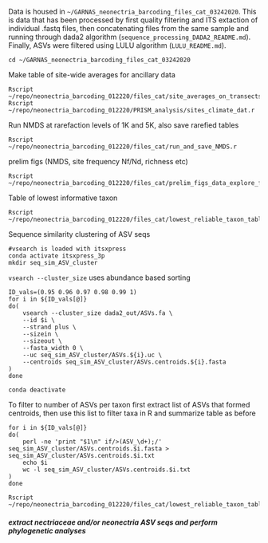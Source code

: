

Data is housed in `~/GARNAS_neonectria_barcoding_files_cat_03242020`.
This is data that has been processed by first quality filtering and ITS extaction of individual .fastq files, then concatenating files from the same sample and running through dada2 algorithm (`sequence_processing_DADA2_README.md`). Finally, ASVs were filtered using LULU algorithm (`LULU_README.md`).
```
cd ~/GARNAS_neonectria_barcoding_files_cat_03242020
```

Make table of site-wide averages for ancillary data
```
Rscript ~/repo/neonectria_barcoding_012220/files_cat/site_averages_on_transects_data.r
Rscript ~/repo/neonectria_barcoding_012220/PRISM_analysis/sites_climate_dat.r
```
Run NMDS at rarefaction levels of 1K and 5K, also save rarefied tables
```
Rscript ~/repo/neonectria_barcoding_012220/files_cat/run_and_save_NMDS.r
```
prelim figs (NMDS, site frequency Nf/Nd, richness etc)
```
Rscript ~/repo/neonectria_barcoding_012220/files_cat/prelim_figs_data_explore_files_cat.r
```
Table of lowest informative taxon
```
Rscript ~/repo/neonectria_barcoding_012220/files_cat/lowest_reliable_taxon_table.r
```
Sequence similarity clustering of ASV seqs
```
#vsearch is loaded with itsxpress
conda activate itsxpress_3p
mkdir seq_sim_ASV_cluster
```
`vsearch --cluster_size` uses abundance based sorting
```
ID_vals=(0.95 0.96 0.97 0.98 0.99 1)
for i in ${ID_vals[@]}
do(
    vsearch --cluster_size dada2_out/ASVs.fa \
    --id $i \
    --strand plus \
    --sizein \
    --sizeout \
    --fasta_width 0 \
    --uc seq_sim_ASV_cluster/ASVs.${i}.uc \
    --centroids seq_sim_ASV_cluster/ASVs.centroids.${i}.fasta
)
done

conda deactivate
```
To filter to number of ASVs per taxon first extract list of ASVs that formed centroids, then use this list to filter taxa in R and summarize table as before
```
for i in ${ID_vals[@]}
do(
    perl -ne 'print "$1\n" if/>(ASV_\d+);/' seq_sim_ASV_cluster/ASVs.centroids.$i.fasta > seq_sim_ASV_cluster/ASVs.centroids.$i.txt
    echo $i
    wc -l seq_sim_ASV_cluster/ASVs.centroids.$i.txt
)
done
```

```
Rscript ~/repo/neonectria_barcoding_012220/files_cat/lowest_reliable_taxon_table_w_otus.r
```

##### extract nectriaceae and/or neonectria ASV seqs and perform phylogenetic analyses 
